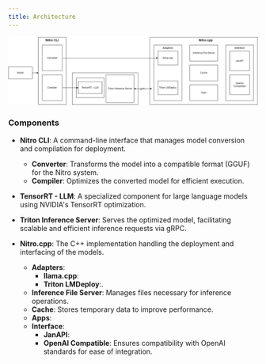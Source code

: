 ```yaml
---
title: Architecture 
---
```


![Nitro Architecture](img/architecture.drawio.png)

### Components

- **Nitro CLI**: A command-line interface that manages model conversion and compilation for deployment.

    - **Converter**: Transforms the model into a compatible format (GGUF) for the Nitro system.
    - **Compiler**: Optimizes the converted model for efficient execution.

- **TensorRT - LLM**: A specialized component for large language models using NVIDIA's TensorRT optimization.

- **Triton Inference Server**: Serves the optimized model, facilitating scalable and efficient inference requests via gRPC.

- **Nitro.cpp**: The C++ implementation handling the deployment and interfacing of the models.

    - **Adapters**:
        - **llama.cpp**:
        - **Triton LMDeploy**:.
    - **Inference File Server**: Manages files necessary for inference operations.
    - **Cache**: Stores temporary data to improve performance.
    - **Apps**:
    - **Interface**:
        - **JanAPI**:
        - **OpenAI Compatible**: Ensures compatibility with OpenAI standards for ease of integration.

